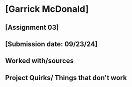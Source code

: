 # [Garrick McDonald]
## [Assignment 03]
## [Submission date: 09/23/24]
## Worked with/sources 
## Project Quirks/ Things that don't work
